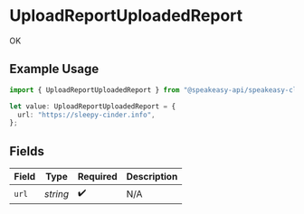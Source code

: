 # UploadReportUploadedReport

OK

## Example Usage

```typescript
import { UploadReportUploadedReport } from "@speakeasy-api/speakeasy-client-sdk-typescript/sdk/models/operations";

let value: UploadReportUploadedReport = {
  url: "https://sleepy-cinder.info",
};
```

## Fields

| Field              | Type               | Required           | Description        |
| ------------------ | ------------------ | ------------------ | ------------------ |
| `url`              | *string*           | :heavy_check_mark: | N/A                |
